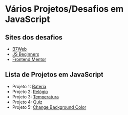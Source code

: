 # Vários Projetos/Desafios em JavaScript

## Sites dos desafios
 - [B7Web](https://b7web.com.br/fullstack/?ref=I24108426I&gclid=Cj0KCQjw7MGJBhD-ARIsAMZ0eetnVPns4VA30m5Jl4VE15oOA2nRe8FpGNaEfbPqcIhu3iCTNqWW06oaAhE6EALw_wcB)
 - [JS Beginners](https://jsbeginners.com/javascript-projects-for-beginners/)
 - [Frontend Mentor](https://www.frontendmentor.io/challenges)

## Lista de Projetos em JavaScript
 - Projeto 1: [Bateria](/projeto01)
 - Projeto 2: [Relógio](/projeto02)
 - Projeto 3: [Temperatura](/projeto03)
 - Projeto 4: [Quiz](/projeto04)
 - Projeto 5: [Change Background Color](/projeto05)